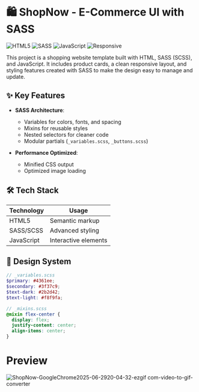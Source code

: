 # 🛍️ ShopNow - E-Commerce UI with SASS

![HTML5](https://img.shields.io/badge/HTML5-Semantic-E34F26)
![SASS](https://img.shields.io/badge/SASS-CSS_Preprocessor-CC6699)
![JavaScript](https://img.shields.io/badge/JavaScript-ES6+-F7DF1E)
![Responsive](https://img.shields.io/badge/Responsive-Yes-28A745)

This project is a shopping website template built with HTML, SASS (SCSS), and JavaScript. It includes product cards, a clean responsive layout, and styling features created with SASS to make the design easy to manage and update.

## ✨ Key Features
- **SASS Architecture**:
  - Variables for colors, fonts, and spacing
  - Mixins for reusable styles
  - Nested selectors for cleaner code
  - Modular partials (`_variables.scss`, `_buttons.scss`)

- **Performance Optimized**:
  - Minified CSS output
  - Optimized image loading
 
## 🛠️ Tech Stack
| Technology | Usage |
|------------|-------|
| HTML5 | Semantic markup |
| SASS/SCSS | Advanced styling |
| JavaScript | Interactive elements |

## 🎨 Design System
```scss
// _variables.scss
$primary: #4361ee;
$secondary: #3f37c9;
$text-dark: #2b2d42;
$text-light: #f8f9fa;

// _mixins.scss
@mixin flex-center {
  display: flex;
  justify-content: center;
  align-items: center;
}
```

# Preview
![ShopNow-GoogleChrome2025-06-2920-04-32-ezgif com-video-to-gif-converter](https://github.com/user-attachments/assets/32aff633-0e99-4729-b228-30c1116e45d8)
